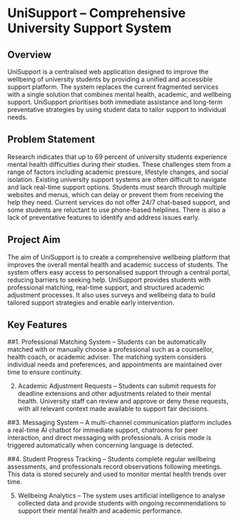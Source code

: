 # UniSupport – Comprehensive University Support System

## Overview

UniSupport is a centralised web application designed to improve the wellbeing of university students by providing a unified and accessible support platform. The system replaces the current fragmented services with a single solution that combines mental health, academic, and wellbeing support. UniSupport prioritises both immediate assistance and long-term preventative strategies by using student data to tailor support to individual needs.

## Problem Statement

Research indicates that up to 69 percent of university students experience mental health difficulties during their studies. These challenges stem from a range of factors including academic pressure, lifestyle changes, and social isolation. Existing university support systems are often difficult to navigate and lack real-time support options. Students must search through multiple websites and menus, which can delay or prevent them from receiving the help they need. Current services do not offer 24/7 chat-based support, and some students are reluctant to use phone-based helplines. There is also a lack of preventative features to identify and address issues early.

## Project Aim

The aim of UniSupport is to create a comprehensive wellbeing platform that improves the overall mental health and academic success of students. The system offers easy access to personalised support through a central portal, reducing barriers to seeking help. UniSupport provides students with professional matching, real-time support, and structured academic adjustment processes. It also uses surveys and wellbeing data to build tailored support strategies and enable early intervention.

## Key Features

##1. Professional Matching System – Students can be automatically matched with or manually choose a professional such as a counsellor, health coach, or academic adviser. The matching system considers individual needs and preferences, and appointments are maintained over time to ensure continuity.

2. Academic Adjustment Requests – Students can submit requests for deadline extensions and other adjustments related to their mental health. University staff can review and approve or deny these requests, with all relevant context made available to support fair decisions.

##3. Messaging System – A multi-channel communication platform includes a real-time AI chatbot for immediate support, chatrooms for peer interaction, and direct messaging with professionals. A crisis mode is triggered automatically when concerning language is detected.

##4. Student Progress Tracking – Students complete regular wellbeing assessments, and professionals record observations following meetings. This data is stored securely and used to monitor mental health trends over time.

5. Wellbeing Analytics – The system uses artificial intelligence to analyse collected data and provide students with ongoing recommendations to support their mental health and academic performance.
